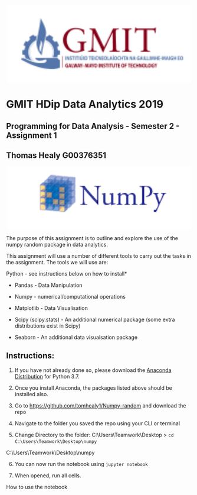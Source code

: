 <p align="center">
<img src="https://github.com/tomhealy1/Numpy-random/blob/master/images/gmit.PNG" width="500"/>
</p>


# GMIT HDip Data Analytics 2019
## Programming for Data Analysis -  Semester 2 - Assignment 1
## Thomas Healy G00376351


<p align="center">
<img src="https://github.com/tomhealy1/Numpy-random/blob/master/images/numpya.PNG" alt="are you checking my markdown is working :-) " width="500" />
</p>




The purpose of this assignment is to outline and explore the use of the numpy random package in 
data analytics.

This assignment will use a number of different tools to carry out the tasks in the assignment. The tools we will use are:

Python - see instructions below on how to install*

* Pandas - Data Manipulation

* Numpy - numerical/computational operations

* Matplotlib - Data Visualisation

* Scipy (scipy.stats) - An additional numerical package (some extra distributions exist in Scipy)

* Seaborn - An additional data visuaisation package

## Instructions:

1. If you have not already done so, please download the [Anaconda Distribution](https://www.anaconda.com/distribution) for Python 3.7.

2. Once you install Anaconda, the packages listed above should be installed also.

3. Go to https://github.com/tomhealy1/Numpy-random and download the repo

4. Navigate to the folder you saved the repo using your CLI or terminal

5. Change Directory to the folder: C:\Users\Teamwork\Desktop > ```cd C:\Users\Teamwork\Desktop\numpy```

C:\Users\Teamwork\Desktop\numpy

6. You can now run the notebook using ```jupyter notebook```

7. When opened, run all cells.




How to use the notebook




